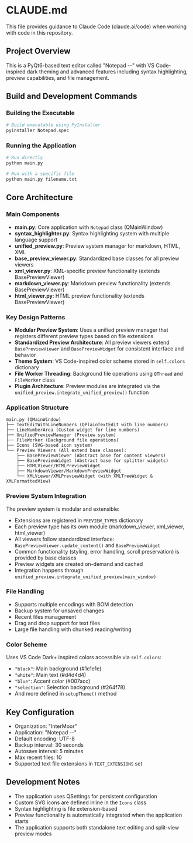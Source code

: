 # CLAUDE.md

This file provides guidance to Claude Code (claude.ai/code) when working with code in this repository.

## Project Overview

This is a PyQt6-based text editor called "Notepad --" with VS Code-inspired dark theming and advanced features including syntax highlighting, preview capabilities, and file management.

## Build and Development Commands

### Building the Executable
```bash
# Build executable using PyInstaller
pyinstaller Notepad.spec
```

### Running the Application
```bash
# Run directly
python main.py

# Run with a specific file
python main.py filename.txt
```

## Core Architecture

### Main Components
- **main.py**: Core application with `Notepad` class (QMainWindow)
- **syntax_highlighter.py**: Syntax highlighting system with multiple language support
- **unified_preview.py**: Preview system manager for markdown, HTML, XML
- **base_preview_viewer.py**: Standardized base classes for all preview viewers
- **xml_viewer.py**: XML-specific preview functionality (extends BasePreviewViewer)
- **markdown_viewer.py**: Markdown preview functionality (extends BasePreviewViewer)
- **html_viewer.py**: HTML preview functionality (extends BasePreviewViewer)

### Key Design Patterns
- **Modular Preview System**: Uses a unified preview manager that registers different preview types based on file extensions
- **Standardized Preview Architecture**: All preview viewers extend `BasePreviewViewer` and `BasePreviewWidget` for consistent interface and behavior
- **Theme System**: VS Code-inspired color scheme stored in `self.colors` dictionary
- **File Worker Threading**: Background file operations using `QThread` and `FileWorker` class
- **Plugin Architecture**: Preview modules are integrated via the `unified_preview.integrate_unified_preview()` function

### Application Structure
```
main.py (QMainWindow)
├── TextEditWithLineNumbers (QPlainTextEdit with line numbers)
├── LineNumberArea (Custom widget for line numbers)
├── UnifiedPreviewManager (Preview system)
├── FileWorker (Background file operations)
├── Icons (SVG-based icon system)
└── Preview Viewers (All extend base classes):
    ├── BasePreviewViewer (Abstract base for content viewers)
    ├── BasePreviewWidget (Abstract base for splitter widgets)
    ├── HTMLViewer/HTMLPreviewWidget
    ├── MarkdownViewer/MarkdownPreviewWidget
    └── XMLViewer/XMLPreviewWidget (with XMLTreeWidget & XMLFormattedView)
```

### Preview System Integration
The preview system is modular and extensible:
- Extensions are registered in `PREVIEW_TYPES` dictionary
- Each preview type has its own module (markdown_viewer, xml_viewer, html_viewer)
- All viewers follow standardized interface: `BasePreviewViewer.update_content()` and `BasePreviewWidget`
- Common functionality (styling, error handling, scroll preservation) is provided by base classes
- Preview widgets are created on-demand and cached
- Integration happens through `unified_preview.integrate_unified_preview(main_window)`

### File Handling
- Supports multiple encodings with BOM detection
- Backup system for unsaved changes
- Recent files management
- Drag and drop support for text files
- Large file handling with chunked reading/writing

### Color Scheme
Uses VS Code Dark+ inspired colors accessible via `self.colors`:
- `"black"`: Main background (#1e1e1e)
- `"white"`: Main text (#d4d4d4)
- `"blue"`: Accent color (#007acc)
- `"selection"`: Selection background (#264f78)
- And more defined in `setupTheme()` method

## Key Configuration
- Organization: "InterMoor"
- Application: "Notepad --"
- Default encoding: UTF-8
- Backup interval: 30 seconds
- Autosave interval: 5 minutes
- Max recent files: 10
- Supported text file extensions in `TEXT_EXTENSIONS` set

## Development Notes
- The application uses QSettings for persistent configuration
- Custom SVG icons are defined inline in the `Icons` class
- Syntax highlighting is file extension-based
- Preview functionality is automatically integrated when the application starts
- The application supports both standalone text editing and split-view preview modes